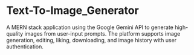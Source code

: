 # Text-To-Image_Generator
A MERN stack application using the Google Gemini API to generate high-quality images from user-input prompts. The platform supports image generation, editing, liking, downloading, and image history with user authentication.
